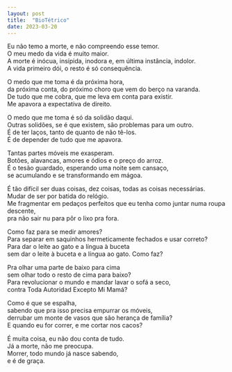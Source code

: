 ```yaml
---
layout: post
title:  "BioTétrico"
date: 2023-03-20
---
```


Eu não temo a morte, e não compreendo esse temor.\
O meu medo da vida é muito maior.\
A morte é inócua, insípida, inodora e, em última instância, indolor.\
A vida primeiro dói, o resto é só consequência.

<!--more-->

O medo que me toma é da próxima hora,\
da próxima conta, do próximo choro que vem do berço na varanda.\
De tudo que me cobra, que me leva em conta para existir.\
Me apavora a expectativa de direito.

O medo que me toma é só da solidão daqui.\
Outras solidões, se é que existem, são problemas para um outro.\
É de ter laços, tanto de quanto de não tê-los.\
É de depender de tudo que me apavora.

Tantas partes móveis me exasperam.\
Botões, alavancas, amores e ódios e o preço do arroz.\
É o tesão guardado, esperando uma noite sem cansaço,\
se acumulando e se transformando em mágoa.

É tão difícil ser duas coisas, dez coisas, todas as coisas necessárias.\
Mudar de ser por batida do relógio.\
Me fragmentar em pedaços perfeitos que eu tenha como juntar numa roupa descente,\
pra não sair nu para pôr o lixo pra fora.

Como faz para se medir amores?\
Para separar em saquinhos hermeticamente fechados e usar correto?\
Para dar o leite ao gato e a língua à buceta\
sem dar o leite à buceta e a língua ao gato. Como faz?

Pra olhar uma parte de baixo para cima\
sem olhar todo o resto de cima para baixo?\
Para revolucionar o mundo e mandar lavar o sofá a seco,\
contra Toda Autoridad Excepto Mi Mamá?

Como é que se espalha,\
sabendo que pra isso precisa empurrar os móveis,\
derrubar um monte de vasos que são herança de família?\
E quando eu for correr, e me cortar nos cacos?

É muita coisa, eu não dou conta de tudo.\
Já a morte, não me preocupa.\
Morrer, todo mundo já nasce sabendo,\
e é de graça.
